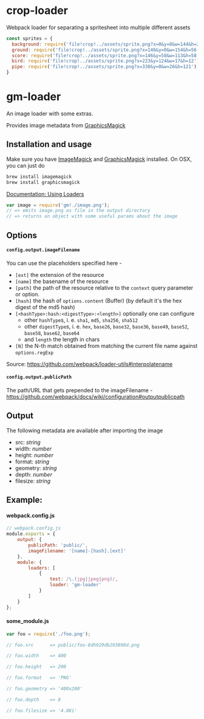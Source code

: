 # crop-loader
Webpack loader for separating a spritesheet into multiple different assets

```javascript
const sprites = {
  background: require('file!crop!../assets/sprite.png?x=0&y=0&w=144&h=256'),
  ground: require('file!crop!../assets/sprite.png?x=146&y=0&w=154&h=56'),
  score: require('file!crop!../assets/sprite.png?x=146&y=58&w=113&h=58'),
  bird: require('file!crop!../assets/sprite.png?x=223&y=124&w=17&h=12'),
  pipe: require('file!crop!../assets/sprite.png?x=330&y=0&w=26&h=121'),
}
```

# gm-loader

An image loader with some extras.

Provides image metadata from [GraphicsMagick](https://github.com/aheckmann/gm)

## Installation and usage

Make sure you have [ImageMagick](http://www.imagemagick.org/) and [GraphicsMagick](http://www.graphicsmagick.org/) installed. On OSX, you can just do

```sh
brew install imagemagick
brew install graphicsmagick
```

[Documentation: Using Loaders](http://webpack.github.io/docs/using-loaders.html)

```js
var image = require('gm!./image.png');
// => emits image.png as file in the output directory
// => returns an object with some useful params about the image
```

## Options

#### `config.output.imageFilename`

You can use the placeholders specified here -

* `[ext]` the extension of the resource
* `[name]` the basename of the resource
* `[path]` the path of the resource relative to the `context` query parameter or option.
* `[hash]` the hash of `options.content` (Buffer) (by default it's the hex digest of the md5 hash)
* `[<hashType>:hash:<digestType>:<length>]` optionally one can configure
  * other `hashType`s, i. e. `sha1`, `md5`, `sha256`, `sha512`
  * other `digestType`s, i. e. `hex`, `base26`, `base32`, `base36`, `base49`, `base52`, `base58`, `base62`, `base64`
  * and `length` the length in chars
* `[N]` the N-th match obtained from matching the current file name against `options.regExp`

Source: https://github.com/webpack/loader-utils#interpolatename

#### `config.output.publicPath`

The path/URL that gets prepended to the imageFilename -
https://github.com/webpack/docs/wiki/configuration#outputpublicpath

## Output

The following metadata are available after importing the image

+ src: *string*
+ width: *number*
+ height: *number*
+ format: *string*
+ geometry: *string*
+ depth: *number*
+ filesize: *string*

## Example:

#### webpack.config.js

```js
// webpack.config.js
module.exports = {
    output: {
        publicPath: 'public/',
        imageFilename: '[name]-[hash].[ext]'
    },
    module: {
        loaders: [
            {
                test: /\.(jpg|jpeg|png)/,
                loader: 'gm-loader'
            }
        ]
    }
};
```

#### some_module.js

```js
var foo = require('./foo.png');

// foo.src      => public/foo-8dh929db293898d.png

// foo.width    => 400

// foo.height   => 200

// foo.format   => 'PNG'

// foo.geometry => '400x200'

// foo.depth    => 8

// foo.filesize => '4.8Ki'
```
